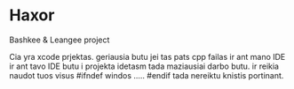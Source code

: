 Haxor
=====

Bashkee & Leangee project

Cia yra xcode prjektas. geriausia butu jei tas pats cpp failas ir ant mano IDE ir ant tavo IDE
butu i projekta idetasm tada maziausiai darbo butu. ir reikia naudot tuos visus #ifndef windos ..... #endif
tada nereiktu knistis portinant.
